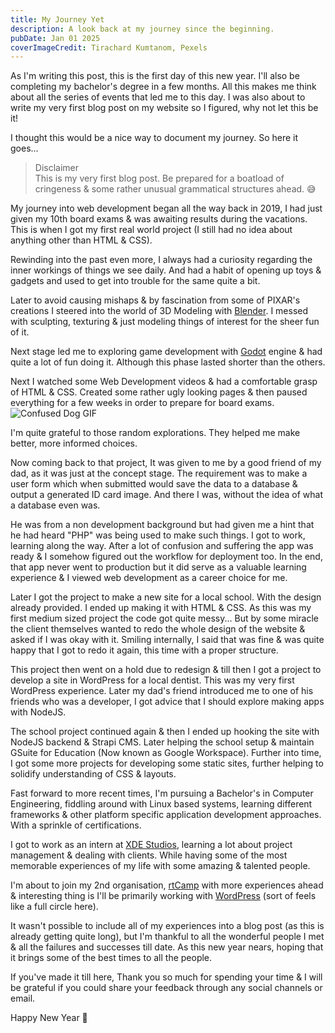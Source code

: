 ```yaml
---
title: My Journey Yet
description: A look back at my journey since the beginning.
pubDate: Jan 01 2025
coverImageCredit: Tirachard Kumtanom, Pexels
---
```


As I'm writing this post, this is the first day of this new year. I'll also be completing my bachelor's degree in a few months. All this makes me think about all the series of events that led me to this day. I was also about to write my very first blog post on my website so I figured, why not let this be it!

I thought this would be a nice way to document my journey. So here it goes...

> Disclaimer \
> This is my very first blog post. Be prepared for a boatload of cringeness & some rather unusual grammatical structures ahead. 😅

My journey into web development began all the way back in 2019, I had just given my 10th board exams & was awaiting results during the vacations. This is when I got my first real world project (I still had no idea about anything other than HTML & CSS).

Rewinding into the past even more, I always had a curiosity regarding the inner workings of things we see daily. And had a habit of opening up toys & gadgets and used to get into trouble for the same quite a bit.

Later to avoid causing mishaps & by fascination from some of PIXAR's creations I steered into the world of 3D Modeling with [Blender](https://blender.org/). I messed with sculpting, texturing & just modeling things of interest for the sheer fun of it.

Next stage led me to exploring game development with [Godot](https://godot.org/) engine & had quite a lot of fun doing it. Although this phase lasted shorter than the others.

Next I watched some Web Development videos & had a comfortable grasp of HTML & CSS. Created some rather ugly looking pages & then paused everything for a few weeks in order to prepare for board exams.
![Confused Dog GIF](../../assets/blogimages/my-journey/short-attention-span-dog.gif 'Pretty much sums up my condition during those times.')

I'm quite grateful to those random explorations. They helped me make better, more informed choices.

Now coming back to that project, It was given to me by a good friend of my dad, as it was just at the concept stage. The requirement was to make a user form which when submitted would save the data to a database & output a generated ID card image. And there I was, without the idea of what a database even was.

He was from a non development background but had given me a hint that he had heard "PHP" was being used to make such things. I got to work, learning along the way. After a lot of confusion and suffering the app was ready & I somehow figured out the workflow for deployment too. In the end, that app never went to production but it did serve as a valuable learning experience & I viewed web development as a career choice for me.

Later I got the project to make a new site for a local school. With the design already provided. I ended up making it with HTML & CSS. As this was my first medium sized project the code got quite messy... But by some miracle the client themselves wanted to redo the whole design of the website & asked if I was okay with it. Smiling internally, I said that was fine & was quite happy that I got to redo it again, this time with a proper structure.

This project then went on a hold due to redesign & till then I got a project to develop a site in WordPress for a local dentist. This was my very first WordPress experience. Later my dad's friend introduced me to one of his friends who was a developer, I got advice that I should explore making apps with NodeJS.

The school project continued again & then I ended up hooking the site with NodeJS backend & Strapi CMS. Later helping the school setup & maintain GSuite for Education (Now known as Google Workspace). Further into time, I got some more projects for developing some static sites, further helping to solidify understanding of CSS & layouts.

Fast forward to more recent times, I'm pursuing a Bachelor's in Computer Engineering, fiddling around with Linux based systems, learning different frameworks & other platform specific application development approaches. With a sprinkle of certifications.

I got to work as an intern at [XDE Studios](https://xdestudios.com/), learning a lot about project management & dealing with clients. While having some of the most memorable experiences of my life with some amazing & talented people.

I'm about to join my 2nd organisation, [rtCamp](https://rtcamp.com/) with more experiences ahead & interesting thing is I'll be primarily working with [WordPress](https://wordpress.org/) (sort of feels like a full circle here).

It wasn't possible to include all of my experiences into a blog post (as this is already getting quite long), but I'm thankful to all the wonderful people I met & all the failures and successes till date. As this new year nears, hoping that it brings some of the best times to all the people.

If you've made it till here, Thank you so much for spending your time & I will be grateful if you could share your feedback through any social channels or email.

Happy New Year 🎊
